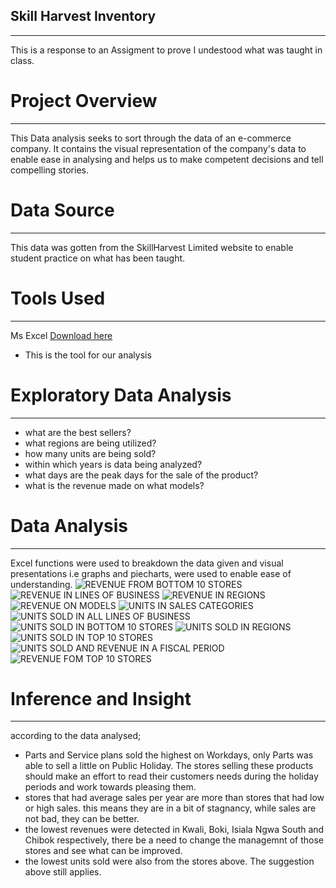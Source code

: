## Skill Harvest Inventory
---
This is a response to an Assigment to prove I undestood what was taught in class.
# Project Overview
---
This Data analysis seeks to sort through the data of an e-commerce company. It contains the visual representation of the company's data to enable ease in analysing and helps us to make competent decisions and tell compelling stories.
# Data Source
---
This data was gotten from the SkillHarvest Limited website to enable student practice on what has been taught.
# Tools Used
---
Ms Excel [Download here](https://www.microsoft.com)
- This is the tool for our analysis
# Exploratory Data Analysis
---
- what are the best sellers?
- what regions are being utilized?
- how many units are being sold?
- within which years is data being analyzed?
- what days are the peak days for the sale of the product?
- what is the revenue made on what models?
# Data Analysis
---
Excel functions were used to breakdown the data given and visual presentations i.e graphs and piecharts, were used to enable ease of understanding.
![REVENUE FROM BOTTOM 10 STORES](https://github.com/user-attachments/assets/99e1e78f-6836-4116-adab-4d6670ae4943)
![REVENUE IN LINES OF BUSINESS](https://github.com/user-attachments/assets/6d6b8a88-5103-4cbf-84d2-aa8478e1288c)
![REVENUE IN REGIONS](https://github.com/user-attachments/assets/ce488d2f-a6ba-465b-bb8d-447f35eec9cd)
![REVENUE ON MODELS](https://github.com/user-attachments/assets/00fa174c-a126-4d67-8882-9c05182d6c63)
![UNITS IN SALES CATEGORIES](https://github.com/user-attachments/assets/f5577469-79bd-4e21-b33d-5df74f64cfb8)
![UNITS SOLD IN ALL LINES OF BUSINESS](https://github.com/user-attachments/assets/5942d056-0adf-49b0-bec4-d6d82baae339)
![UNITS SOLD IN BOTTOM 10 STORES](https://github.com/user-attachments/assets/2511bb96-5f21-498f-953e-9616f8004f9c)
![UNITS SOLD IN REGIONS](https://github.com/user-attachments/assets/26aa9788-2b3b-4185-9cfb-9a6d1db6918b)
![UNITS SOLD IN TOP 10 STORES](https://github.com/user-attachments/assets/b783752c-4985-4b6d-ba10-a512afc88e92)
![UNITS SOLD AND REVENUE IN A FISCAL PERIOD](https://github.com/user-attachments/assets/771fe519-ff9d-4b05-9991-408260c3e0f1)
![REVENUE FOM TOP 10 STORES](https://github.com/user-attachments/assets/316292b6-1104-4991-8b81-8a53d9dd5f2d)

# Inference and Insight
---
according to the data analysed;
- Parts and Service plans sold the highest on Workdays, only Parts was able to sell a little on Public Holiday. The stores selling these products should make an effort to read their customers needs during the holiday periods and work towards pleasing them.
- stores that had average sales per year are more than stores that had low or high sales. this means they are in a bit of stagnancy, while sales are not bad, they can be better.
- the lowest revenues were detected in Kwali, Boki, Isiala Ngwa South and Chibok respectively, there be a need to change the managemnt of those stores and see what can be improved.
- the lowest units sold were also from the stores above. The suggestion above still applies.
